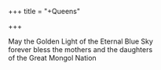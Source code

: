 +++
title = "+Queens"

+++





May the Golden Light of the Eternal Blue Sky   
forever bless the mothers and the daughters   
of the Great Mongol Nation  


